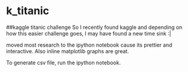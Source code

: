 # k_titanic
##kaggle titanic challenge
So I recently found kaggle and depending on how this easier challenge goes, I may have found a new time sink :|

moved most research to the ipython notebook cause its prettier and interactive. Also inline matplotlib graphs
are great.

To generate csv file, run the ipython notebook.
